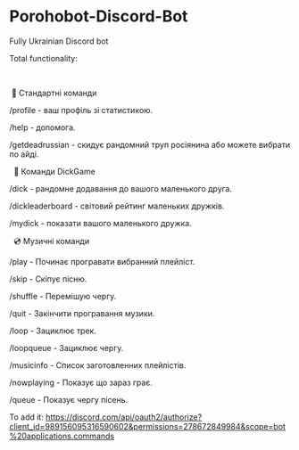 # Porohobot-Discord-Bot
Fully Ukrainian Discord bot


Total functionality:

​

​
🧾 Стандартні команди

/profile - ваш профіль зі статистикою.

/help - допомога.

/getdeadrussian - скидує рандомний труп росіянина або можете вибрати по айді.


​
​
🍌 Команди DickGame

/dick - рандомне додавання до вашого маленького друга.

/dickleaderboard - світовий рейтинг маленьких дружків.

/mydick - показати вашого маленького дружка.


​
​
💿 Музичні команди

/play - Починає програвати вибранний плейліст.

/skip - Скіпує пісню.

/shuffle - Перемішую чергу.

/quit - Закінчити програвання музики.

/loop - Зациклює трек.

/loopqueue - Зациклює чергу.

/musicinfo - Список заготовленних плейлістів.

/nowplaying - Показує що зараз грає.

/queue - Показує чергу пісень.




To add it: https://discord.com/api/oauth2/authorize?client_id=989156095316590602&permissions=278672849984&scope=bot%20applications.commands
